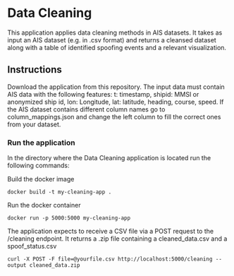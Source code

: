 # Data Cleaning
This application applies data cleaning methods in AIS datasets. It takes as input an AIS dataset (e.g. in .csv format) and returns a cleansed dataset along with a table of identified spoofing events and a relevant visualization.

## Instructions
Download the application from this repository. The input data must contain AIS data with the following features: t: timestamp, shipid: MMSI or anonymized ship id, lon: Longitude, lat: latitude, heading, course, speed. If the AIS dataset contains different column names go to column_mappings.json and change the left column to fill the correct ones from your dataset.

### Run the application

In the directory where the Data Cleaning application is located run the following commands:

Build the docker image
```
docker build -t my-cleaning-app .

```
Run the docker container
```
docker run -p 5000:5000 my-cleaning-app
```
The application expects to receive a CSV file via a POST request to the /cleaning endpoint. It returns a .zip file containing a cleaned_data.csv and a spoof_status.csv

```
curl -X POST -F file=@yourfile.csv http://localhost:5000/cleaning --output cleaned_data.zip

```
